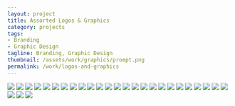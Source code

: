 ```yaml
---
layout: project
title: Assorted Logos & Graphics
category: projects
tags:
- Branding
- Graphic Design
tagline: Branding, Graphic Design
thumbnail: /assets/work/graphics/prompt.png
permalink: /work/logos-and-graphics
---
```


[![](/assets/work/graphics/loops.png)](/assets/work/graphics/loops.png)
[![](/assets/work/graphics/530.png)](/assets/work/graphics/530.png)
[![](/assets/work/graphics/trakpak.png)](/assets/work/graphics/trakpak.png)
[![](/assets/work/graphics/llama.png)](/assets/work/graphics/llama.png)
[![](/assets/work/graphics/quincy01.png)](/assets/work/graphics/quincy01.png)
[![](/assets/work/graphics/quincy02.png)](/assets/work/graphics/quincy02.png)
[![](/assets/work/graphics/floops01.png)](/assets/work/graphics/floops01.png)
[![](/assets/work/graphics/floops02.png)](/assets/work/graphics/floops02.png)
[![](/assets/work/graphics/campuspulse.png)](/assets/work/graphics/campuspulse.png)
[![](/assets/work/graphics/yip.png)](/assets/work/graphics/yip.png)
[![](/assets/work/graphics/beaver01.png)](/assets/work/graphics/beaver01.png)
[![](/assets/work/graphics/beaver02.png)](/assets/work/graphics/beaver02.png)
[![](/assets/work/graphics/prompt.png)](/assets/work/graphics/prompt.png)
[![](/assets/work/graphics/trump.png)](/assets/work/graphics/trump.png)
[![](/assets/work/graphics/bowell.png)](/assets/work/graphics/bowell.png)
[![](/assets/work/graphics/hoot.png)](/assets/work/graphics/hoot.png)
[![](/assets/work/graphics/rex.png)](/assets/work/graphics/rex.png)
[![](/assets/work/graphics/triomi.png)](/assets/work/graphics/triomi.png)
[![](/assets/work/graphics/tryna01.png)](/assets/work/graphics/tryna01.png)
[![](/assets/work/graphics/tryna02.png)](/assets/work/graphics/tryna02.png)
[![](/assets/work/graphics/greenbay01.png)](/assets/work/graphics/greenbay01.png)
[![](/assets/work/graphics/greenbay02.png)](/assets/work/graphics/greenbay02.png)
[![](/assets/work/graphics/boston2024.png)](/assets/work/graphics/boston2024.png)
[![](/assets/work/graphics/clearinghouse.png)](/assets/work/graphics/clearinghouse.png)
[![](/assets/work/graphics/myseer.png)](/assets/work/graphics/myseer.png)
[![](/assets/work/graphics/agora.png)](/assets/work/graphics/agora.png)
[![](/assets/work/graphics/youthunion.png)](/assets/work/graphics/youthunion.png)
[![](/assets/work/graphics/birddog02.png)](/assets/work/graphics/birddog02.png)

